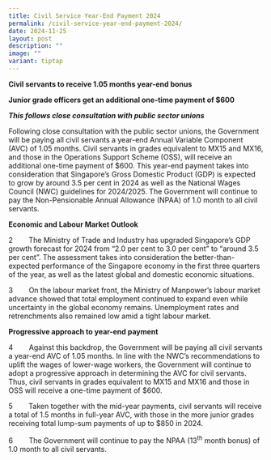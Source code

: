 ```yaml
---
title: Civil Service Year‑End Payment 2024
permalink: /civil-service-year-end-payment-2024/
date: 2024-11-25
layout: post
description: ""
image: ""
variant: tiptap
---
```

<p><strong>Civil servants to receive 1.05 months year-end bonus</strong>
</p>
<p><strong>Junior grade officers get an additional one-time payment of $600</strong>
</p>
<p><strong><em>This follows close consultation with public sector unions</em></strong>
</p>
<p></p>
<p>Following close consultation with the public sector unions, the Government
will be paying all civil servants a year-end Annual Variable Component
(AVC) of 1.05 months. Civil servants in grades equivalent to MX15 and MX16,
and those in the Operations Support Scheme (OSS), will receive an additional
one-time payment of $600. This year-end payment takes into consideration
that Singapore’s Gross Domestic Product (GDP) is expected to grow by around
3.5 per cent in 2024 as well as the National Wages Council (NWC) guidelines
for 2024/2025. The Government will continue to pay the Non-Pensionable
Annual Allowance (NPAA) of 1.0 month to all civil servants.</p>
<p></p>
<p><strong>Economic and Labour Market Outlook</strong>
</p>
<p></p>
<p>2&nbsp;&nbsp;&nbsp;&nbsp;&nbsp;&nbsp;&nbsp; The Ministry of Trade and
Industry has upgraded Singapore’s GDP growth forecast for 2024 from “2.0
per cent to 3.0 per cent” to “around 3.5 per cent”. The assessment takes
into consideration the better-than-expected performance of the Singapore
economy in the first three quarters of the year, as well as the latest
global and domestic economic situations.</p>
<p></p>
<p>3&nbsp;&nbsp;&nbsp;&nbsp;&nbsp;&nbsp;&nbsp; On the labour market front,
the Ministry of Manpower’s labour market advance showed that total employment
continued to expand even while uncertainty in the global economy remains.
Unemployment rates and retrenchments also remained low amid a tight labour
market.</p>
<p></p>
<p><strong>Progressive approach to year-end payment</strong>
</p>
<p></p>
<p>4&nbsp;&nbsp;&nbsp;&nbsp;&nbsp;&nbsp;&nbsp; Against this backdrop, the
Government will be paying all civil servants a year-end AVC of 1.05 months.
In line with the NWC’s recommendations to uplift the wages of lower-wage
workers, the Government will continue to adopt a progressive approach in
determining the AVC for civil servants. Thus, civil servants in grades
equivalent to MX15 and MX16 and those in OSS will receive a one-time payment
of $600.</p>
<p></p>
<p>5&nbsp;&nbsp;&nbsp;&nbsp;&nbsp;&nbsp;&nbsp; Taken together with the mid-year
payments, civil servants will receive a total of 1.5 months in full-year
AVC, with those in the more junior grades receiving total lump-sum payments
of up to $850 in 2024.</p>
<p></p>
<p>6&nbsp;&nbsp;&nbsp;&nbsp;&nbsp;&nbsp;&nbsp; The Government will continue
to pay the NPAA (13<sup>th</sup> month bonus) of 1.0 month to all civil
servants.</p>
<p>&nbsp;</p>